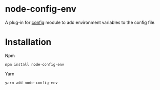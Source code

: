 # node-config-env

A plug-in for [config](https://www.npmjs.com/package/config) module to add environment variables to the config file.


# Installation

Npm
```javascript
npm install node-config-env
```

Yarn
```javascript
yarn add node-config-env
```